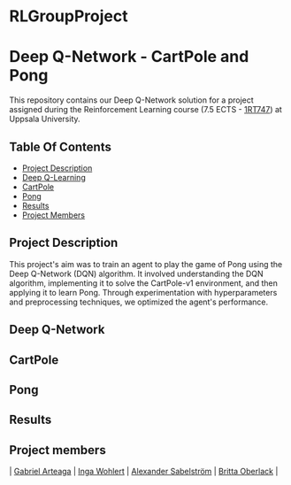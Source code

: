 # RLGroupProject
# Deep Q-Network - CartPole and Pong
This repository contains our Deep Q-Network solution for a project assigned during the Reinforcement Learning course (7.5 ECTS - [1RT747](https://www.uu.se/en/study/syllabus?query=46760)) at Uppsala University.

## Table Of Contents
 * [Project Description](#project-description)
 * [Deep Q-Learning](#deep-q-learning)
 * [CartPole](#cartpole)
 * [Pong](#pong)
 * [Results](#results)
 * [Project Members](#project-members)
## Project Description
This project's aim was to train an agent to play the game of Pong using the Deep Q-Network (DQN) algorithm. It involved understanding the DQN algorithm, implementing it to solve the CartPole-v1 environment, and then applying it to learn Pong. Through experimentation with hyperparameters and preprocessing techniques, we optimized the agent's performance. 
## Deep Q-Network

## CartPole

  
## Pong

## Results

## Project members
| [Gabriel Arteaga](https://github.com/Gabriel-Arteaga)  |  [Inga Wohlert](https://github.com/IngaKristin)  |  [Alexander Sabelström](https://github.com/Sabelz) | [Britta Oberlack](https://github.com/brittaao) |


